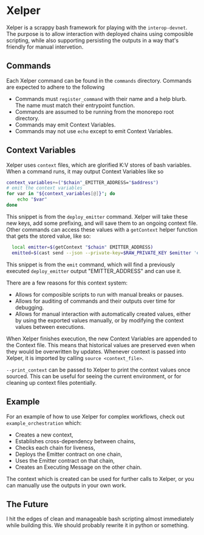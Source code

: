 # Xelper
Xelper is a scrappy bash framework for playing with the `interop-devnet`. The purpose is to allow interaction with deployed chains using composible scripting, while also supporting persisting the outputs in a way that's friendly for manual intervetion.

## Commands
Each Xelper command can be found in the `commands` directory. Commands are expected to adhere to the following
- Commands must `register_command` with their name and a help blurb. The name must match their entrypoint function.
- Commands are assumed to be running from the monorepo root directory.
- Commands may emit Context Variables.
- Commands may not use `echo` except to emit Context Variables.

## Context Variables
Xelper uses `context` files, which are glorified K:V stores of bash variables. When a command runs, it may
output Context Variables like so

```sh
context_variables+=("$chain"_EMITTER_ADDRESS="$address")
# emit the context variables
for var in "${context_variables[@]}"; do
    echo "$var"
done
```

This snippet is from the `deploy_emitter` command. Xelper will take these new keys, add some prefixing, and will save them to an ongoing context file.
Other commands can access these values with a `getContext` helper function that gets the stored value, like so:

```sh
  local emitter=$(getContext "$chain" EMITTER_ADDRESS)
  emitted=$(cast send --json --private-key=$RAW_PRIVATE_KEY $emitter 'emitData(bytes)' "$message")

```

This snippet is from the `emit` command, which will find a previously executed `deploy_emitter` output "EMITTER_ADDRESS" and can use it.

There are a few reasons for this context system:
- Allows for composible scripts to run with manual breaks or pauses.
- Allows for auditing of commands and their outputs over time for debugging.
- Allows for manual interaction with automatically created values, either by using the exported values manually, or by modifying the context values between executions.

When Xelper finishes execution, the new Context Variables are appended to the Context file. This means that historical values are preserved even when they would be overwritten by updates. Whenever context is passed into Xelper, it is imported by calling `source <context_file>`.

`--print_context` can be passed to Xelper to print the context values once sourced. This can be useful for seeing the current environment, or for cleaning up context files potentially.

## Example
For an example of how to use Xelper for complex workflows, check out `example_orchestration` which:
- Creates a new context,
- Establishes cross-dependency between chains,
- Checks each chain for liveness,
- Deploys the Emitter contract on one chain,
- Uses the Emitter contract on that chain,
- Creates an Executing Message on the other chain.

The context which is created can be used for further calls to Xelper, or you can manually use the outputs in your own work.

## The Future
I hit the edges of clean and manageable bash scripting almost immediately while building this. We should probably rewrite it in python or something.
